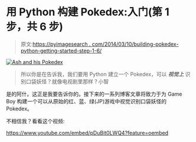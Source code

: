 # 用 Python 构建 Pokedex:入门(第 1 步，共 6 步)

> 原文:[https://pyimagesearch . com/2014/03/10/building-pokedex-python-getting-started-step-1-6/](https://pyimagesearch.com/2014/03/10/building-pokedex-python-getting-started-step-1-6/)

[![Ash and his Pokedex](../Images/fd82e270bf3d4c9b74c2aeec7fb80759.png)](https://pyimagesearch.com/wp-content/uploads/2014/03/ashandpokedex.png)

> 所以你是在告诉我，我们要用 Python 建立一个 Pokedex，可以 ***视觉上*** 识别口袋妖怪？就像电视剧里那样？小智

是的阿什。这正是我要告诉你的。接下来的一系列博客文章将致力于为 Game Boy 构建一个可以从原始的红、蓝、绿(JP)游戏中视觉识别口袋妖怪的 Pokedex。

不相信我？看看这个视频:

<https://www.youtube.com/embed/pDuBit0LWQ4?feature=oembed>